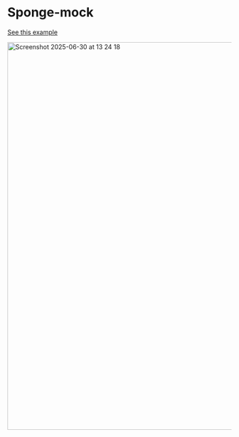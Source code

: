 # Sponge-mock

[See this example](http://localhost:5173/sponge-mock/?t=This%20is%20example)

<img width="870" alt="Screenshot 2025-06-30 at 13 24 18" src="https://github.com/user-attachments/assets/75df1702-78fc-49d9-bd26-8b899959c9d5" />

